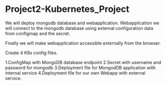 # Project2-Kubernetes_Project

We will deploy mongodb database and webapplication. Webapplication we will connect
to the mongodb database using external configuration data from configmap and the secret.

Finally we will make webapplication accessible externally from the browser.

Create 4 K8s config files.

1.ConfigMap with MongoDB database endpoint
2.Secret with username and password for mongodb
3.Deployment file for MongodDB application with internal service
4.Deployment file for our own Webapp with external service.

